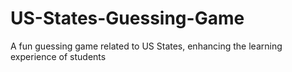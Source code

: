 # US-States-Guessing-Game
A fun guessing game related to US States, enhancing the learning experience of students 
